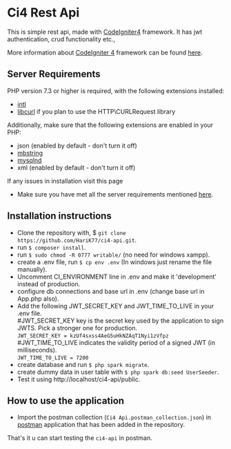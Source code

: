 # Ci4 Rest Api

This is simple rest api, made with [CodeIgniter4](http://codeigniter.com) framework. It has jwt authentication, crud functionality etc.,

More information about [CodeIgniter 4](http://codeigniter.com) framework can be found [here](https://codeigniter4.github.io/userguide/).

## Server Requirements

PHP version 7.3 or higher is required, with the following extensions installed:

- [intl](http://php.net/manual/en/intl.requirements.php)
- [libcurl](http://php.net/manual/en/curl.requirements.php) if you plan to use the HTTP\CURLRequest library

Additionally, make sure that the following extensions are enabled in your PHP:

- json (enabled by default - don't turn it off)
- [mbstring](http://php.net/manual/en/mbstring.installation.php)
- [mysqlnd](http://php.net/manual/en/mysqlnd.install.php)
- xml (enabled by default - don't turn it off)

If any issues in installation visit this page 
- Make sure you have met all the server requirements mentioned [here](https://codeigniter.com/user_guide/intro/requirements.html).

## Installation instructions

- Clone the repository with, $ `git clone https://github.com/HariK77/ci4-api.git`.  
- run `$ composer install`.
- run `$ sudo chmod -R 0777 writable/` (no need for windows xampp). 
- create a .env file, run `$ cp env .env` (In windows just rename the file manually).
- Uncomment CI_ENVIRONMENT line in .env and make it 'development' instead of production.
- configure db connections and base url in .env (change base url in App.php also).
- Add the following JWT_SECRET_KEY and JWT_TIME_TO_LIVE in your .env file. <br />
    #JWT_SECRET_KEY key is the secret key used by the application to sign JWTS. Pick a stronger one for production.<br />
    `JWT_SECRET_KEY = kzUf4sxss4AeG5uHkNZAqT1Nyi1zVfpz` <br />
    #JWT_TIME_TO_LIVE indicates the validity period of a signed JWT (in milliseconds).<br />
    `JWT_TIME_TO_LIVE = 7200`<br />
- create database and run `$ php spark migrate`.
- create dummy data in user table with `$ php spark db:seed UserSeeder`.
- Test it using http://localhost/ci4-api/public.

## How to use the application

- Import the postman collection (`Ci4 Api.postman_collection.json`) in [postman](https://www.postman.com/downloads/) application that has been added in the repository.


That's it u can start testing the `ci4-api` in postman.

